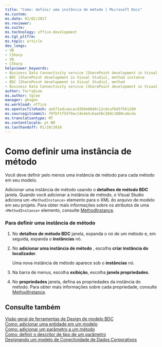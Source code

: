 ```yaml
---
title: "Como: definir uma instância de método | Microsoft Docs"
ms.custom: 
ms.date: 02/02/2017
ms.reviewer: 
ms.suite: 
ms.technology: office-development
ms.tgt_pltfrm: 
ms.topic: article
dev_langs:
- VB
- CSharp
- VB
- CSharp
helpviewer_keywords:
- Business Data Connectivity service [SharePoint development in Visual Studio], method instance
- BDC [SharePoint development in Visual Studio], method instance
- BDC [SharePoint development in Visual Studio], method
- Business Data Connectivity service [SharePoint development in Visual Studio], method
author: TerryGLee
ms.author: tglee
manager: ghogen
ms.workload: office
ms.openlocfilehash: aa5f1adcaacacd2b9e08d4c12cdcafbd5f561200
ms.sourcegitcommit: f9fbf1f55f9ac14e4e5c6ae58c30dc1800ca6cda
ms.translationtype: MT
ms.contentlocale: pt-BR
ms.lasthandoff: 01/10/2018
---
```

# <a name="how-to-define-a-method-instance"></a>Como definir uma instância de método
  Você deve definir pelo menos uma instância de método para cada método em seu modelo.  
  
 Adicionar uma instância de método usando o **detalhes de método BDC** janela. Quando você adicionar a instância de método, o Visual Studio adiciona um `<MethodInstance>` elemento para o XML do arquivo de modelo em seu projeto. Para obter mais informações sobre os atributos de uma `<MethodInstance>` elemento, consulte [MethodInstance](http://go.microsoft.com/fwlink/?LinkID=169282).  
  
### <a name="to-define-a-method-instance"></a>Para definir uma instância de método  
  
1.  No **detalhes de método BDC** janela, expanda o nó de um método e, em seguida, expanda o **instâncias** nó.  
  
2.  No **adicionar uma instância de método** , escolha **criar instância do localizador**.  
  
     Uma nova instância de método aparece sob o **instâncias** nó.  
  
3.  Na barra de menus, escolha **exibição**, escolha **janela propriedades**.  
  
4.  No **propriedades** janela, defina as propriedades da instância do método. Para obter mais informações sobre cada propriedade, consulte [MethodInstance](http://go.microsoft.com/fwlink/?LinkID=169282).  
  
## <a name="see-also"></a>Consulte também  
 [Visão geral de ferramentas de Design de modelo BDC](../sharepoint/bdc-model-design-tools-overview.md)   
 [Como: adicionar uma entidade em um modelo](../sharepoint/how-to-add-an-entity-to-a-model.md)   
 [Como: adicionar um parâmetro a um método](../sharepoint/how-to-add-a-parameter-to-a-method.md)   
 [Como: definir o descritor de tipo de um parâmetro](../sharepoint/how-to-define-the-type-descriptor-of-a-parameter.md)   
 [Designando um modelo de Conectividade de Dados Corporativos](../sharepoint/designing-a-business-data-connectivity-model.md)  
  
  